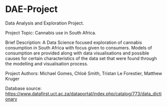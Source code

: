 # DAE-Project
Data Analysis and Exploration Project.

Project Topic: Cannabis use in South Africa.

Brief Description: A Data Science focused exploration of cannabis consumption in South Africa with focus given to consumers. Models of consumption are provided along with data visualisations and possible causes for certain characteristics of the data set that were found through the modelling and visualisation process.

Project Authors: Michael Gomes, Chloë Smith, Tristan Le Forestier, Matthew Kruger

Database source: https://www.datafirst.uct.ac.za/dataportal/index.php/catalog/773/data_dictionary
